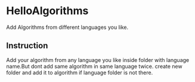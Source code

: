 # HelloAlgorithms
Add Algorithms from different languages you like.

## Instruction
Add your algorithm from any language you like inside folder with language name.But dont add same algorithm in same language twice.
create new folder and add it to algorithm if language folder is not there.

